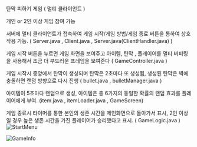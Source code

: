 탄막 피하기 게임 ( 멀티 클라이언트 )

개인 or 2인 이상 게임 참여 가능

서버에 멀티 클라이언트가 접속하여 게임 시작/게임 방법/게임 종료 버튼을 통하여 상호작용 가능. ( Server.java , Client.java , Server.java(ClientHandler.java) )

게임 시작 버튼을 누르면 게임 화면을 보여주고 아이템, 탄막 , 플레이어를 멀티 버퍼링을 사용해서 조금 더 부드러운 프레임을 보여준다 ( GameController.java )

게임 시작시 중앙에서 탄막이 생성되며 탄막은 2초마다 또 생성됨, 생성된 탄막은 벽에 충돌하면 랜덤 방향으로 다시 진행 ( bullet.java , bulletManager.java )

아이템이 5초마다 랜덤으로 생성, 아이템은 총 6가지의 동일한 확률의 랜덤 효과를 플레이어에게 부여. (item.java , itemLoader.java , GameScreen)

게임 종료시 타이머를 통한 본인의 생존 시간을 메인화면으로 돌아가서 표시, 2인 이상일 경우 높은 생존 시간을 가진 플레이어가 승리했다고 표시. ( GameLogic.java )
![StartMenu](https://github.com/Jominjun1/DodgeGame/assets/116476333/40a65667-a2cf-4708-a1bf-c91df9ac8d5c)


![GameInfo](https://github.com/Jominjun1/DodgeGame/assets/116476333/3d2db6d4-49d9-4caf-a7f0-d805b5f414e8)
